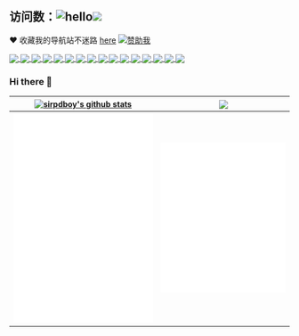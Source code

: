 ## 访问数：![hello](https://views.whatilearened.today/views/github/sirpdboy/deplives.svg)[![](https://img.shields.io/badge/TG群-点击加入-FFFFFF.svg)](https://t.me/joinchat/AAAAAEpRF88NfOK5vBXGBQ)

❤️ 收藏我的导航站不迷路 [here](https://github.com/sirpdboy/openwrt)
[![赞助我](https://img.shields.io/badge/赞助我-支持作者的项目-orange?logo=github)]([https://github.com/sirpdboy/openwrt?tab=readme-ov-file#%E6%8D%90%E5%8A%A9])<br>


<a href="https://github.com/sirpdboy/luci-app-openwrt">
  <img align="center" src="https://github-readme-stats.vercel.app/api/pin/?username=sirpdboy&repo=luci-app-luci-app-openwrt&theme=buefy" />
</a>
<a href="https://github.com/sirpdboy/luci-app-watchdog">
  <img align="center" src="https://github-readme-stats.vercel.app/api/pin/?username=sirpdboy&repo=luci-app-watchdog&theme=buefy" />
</a>
<a href="https://github.com/sirpdboy/luci-app-netspeedtest">
  <img align="center" src="https://github-readme-stats.vercel.app/api/pin/?username=sirpdboy&repo=luci-app-netspeedtest&theme=buefy" />
</a>
<a href="https://github.com/sirpdboy/luci-app-taskplan">
  <img align="center" src="https://github-readme-stats.vercel.app/api/pin/?username=sirpdboy&repo=luci-app-taskplan&theme=buefy" />
</a>
<a href="https://github.com/sirpdboy/luci-app-poweroffdevice">
  <img align="center" src="https://github-readme-stats.vercel.app/api/pin/?username=sirpdboy&repo=luci-app-poweroffdevice&theme=buefy" />
</a>
<a href="https://github.com/sirpdboy/luci-theme-kucat">
  <img align="center" src="https://github-readme-stats.vercel.app/api/pin/?username=sirpdboy&repo=luci-theme-kucat&theme=buefy" />
</a>
<a href="https://github.com/sirpdboy/luci-app-ddns-go">
  <img align="center" src="https://github-readme-stats.vercel.app/api/pin/?username=sirpdboy&repo=luci-app-ddns-go&theme=buefy" />
</a>
<a href="https://github.com/sirpdboy/luci-app-advancedplus">
  <img align="center" src="https://github-readme-stats.vercel.app/api/pin/?username=sirpdboy&repo=luci-app-advancedplus&theme=buefy" />
</a>
<a href="https://github.com/sirpdboy/luci-app-netwizard">
  <img align="center" src="https://github-readme-stats.vercel.app/api/pin/?username=sirpdboy&repo=luci-app-netwizard&theme=buefy" />
</a>
<a href="https://github.com/sirpdboy/luci-app-partexp">
  <img align="center" src="https://github-readme-stats.vercel.app/api/pin/?username=sirpdboy&repo=luci-app-partexp&theme=buefy" />
</a>
<a href="https://github.com/sirpdboy/luci-app-timecontrol">
  <img align="center" src="https://github-readme-stats.vercel.app/api/pin/?username=sirpdboy&repo=luci-app-timecontrol&theme=buefy" />
</a>
<a href="https://github.com/sirpdboy/luci-app-kucat-config">
  <img align="center" src="https://github-readme-stats.vercel.app/api/pin/?username=sirpdboy&repo=luci-app-kucat-config&theme=buefy" />
</a>
<a href="https://github.com/sirpdboy/luci-theme-opentopd">
  <img align="center" src="https://github-readme-stats.vercel.app/api/pin/?username=sirpdboy&repo=luci-theme-opentopd&theme=buefy" />
</a>
<a href="https://github.com/sirpdboy/luci-app-lukcy">
  <img align="center" src="https://github-readme-stats.vercel.app/api/pin/?username=sirpdboy&repo=luci-app-lukcy&theme=buefy" />
</a>
<a href="https://github.com/sirpdboy/luci-app-parentcontrol">
  <img align="center" src="https://github-readme-stats.vercel.app/api/pin/?username=sirpdboy&repo=luci-app-parentcontrol&theme=buefy" />
</a>
<a href="https://github.com/sirpdboy/luci-app-chatgpt-web">
  <img align="center" src="https://github-readme-stats.vercel.app/api/pin/?username=sirpdboy&repo=luci-app-chatgpt-web&theme=buefy" />
</a>
<br />

### Hi there 👋

<!--
**Sirpdboy** is a ✨ _special_ ✨ repository because its `README.md` (this file) appears on your GitHub profile.

Here are some ideas to get you started:

- 🔭 I’m currently working on ...
- 🌱 I’m currently learning ...
- 👯 I’m looking to collaborate on ...
- 🤔 I’m looking for help with ...
- 💬 Ask me about ...
- 📫 How to reach me: ...
- 😄 Pronouns: ...
- ⚡ Fun fact: ...
-->

| <a href="https://github.com/sirpdboy/openwrt18.06"><img align="center" src="https://github-readme-stats.vercel.app/api?username=sirpdboy&show_icons=true&include_all_commits=true&theme=buefy&hide_border=true" alt="sirpdboy's github stats" /></a> | <a href="https://github.com/sirpdboy/openwrt18.06"><img align="center" src="https://github-readme-stats.vercel.app/api/top-langs/?username=sirpdboy&layout=compact&theme=buefy&hide_border=true" /></a> |
| ------------- |  ------------- | 
| <img alt="🦑" width="400px" src="https://github.com/sirpdboy/sirpdboy/blob/main/metrics.svg">|<img alt="🦑" width="400px" src="https://github.com/sirpdboy/sirpdboy/blob/main/metrics.additional.svg">|

